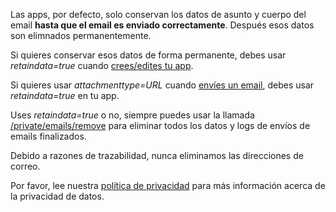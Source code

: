 
Las apps, por defecto, solo conservan los datos de asunto y cuerpo del email **hasta que el email es enviado correctamente**. Después esos datos son elimnados permanentemente.

Si quieres conservar esos datos de forma permanente, debes usar *retaindata=true* cuando [crees/edites tu app](api-apps.md).

Si quieres usar *attachmenttype=URL* cuando [envíes un email](api-emails.md), debes usar *retaindata=true* en tu app.

Uses *retaindata=true* o no, siempre puedes usar la llamada [/private/emails/remove](api-emails.md) para eliminar todos los datos y logs de envíos de emails finalizados.

Debido a razones de trazabilidad, nunca eliminamos las direcciones de correo.

Por favor, lee nuestra [política de privacidad](legal-privatepolicy.md) para más información acerca de la privacidad de datos. 




